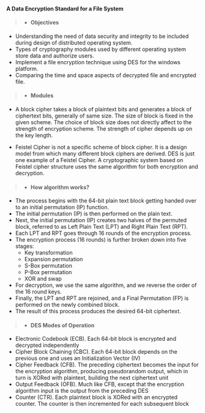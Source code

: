 #### A Data Encryption Standard for a File System

>* #### **Objectives**
* Understanding the need of data security and integrity to be included during design of distributed operating system. 
* Types of cryptography modules used by different operating system store data and authorize users.
* Implement a file encryption technique using DES for the windows platform.
* Comparing the time and space aspects of decrypted file and encrypted file.

>* #### **Modules**
* A block cipher takes a block of plaintext bits and generates a block of ciphertext bits, generally of same size. The size of block is fixed in the given scheme. The choice of block size does not directly affect to the strength of encryption scheme. The strength of cipher depends up on the key length.

* Feistel Cipher is not a specific scheme of block cipher. It is a design model from which many different block ciphers are derived. DES is just one example of a Feistel Cipher. A cryptographic system based on Feistel cipher structure uses the same algorithm for both encryption and decryption.  

>* #### **How algorithm works?**

* The process begins with the 64-bit plain text block getting handed over to an initial permutation (IP) function.
* The initial permutation (IP) is then performed on the plain text.
*  Next, the initial permutation (IP) creates two halves of the permuted block, referred to as Left Plain Text (LPT) and Right Plain Text (RPT).
*  Each LPT and RPT goes through 16 rounds of the encryption process.
*  The encryption process (16 rounds) is further broken down into five stages:
    *  Key transformation
    *  Expansion permutation
    * S-Box permutation
    * P-Box permutation
    * XOR and swap
*	For decryption, we use the same algorithm, and we reverse the order of the 16 round keys.
*	Finally, the LPT and RPT are rejoined, and a Final Permutation (FP) is performed on the newly combined block.
*	The result of this process produces the desired 64-bit ciphertext.

>* #### **DES Modes of Operation**

* Electronic Codebook (ECB). Each 64-bit block is encrypted and decrypted independently
* Cipher Block Chaining (CBC). Each 64-bit block depends on the previous one and uses an Initialization Vector (IV)
*	Cipher Feedback (CFB). The preceding ciphertext becomes the input for the encryption algorithm, producing pseudorandom output, which in turn is XORed with plaintext, building the next ciphertext unit
*	Output Feedback (OFB). Much like CFB, except that the encryption algorithm input is the output from the preceding DES
*	Counter (CTR). Each plaintext block is XORed with an encrypted counter. The counter is then incremented for each subsequent block






